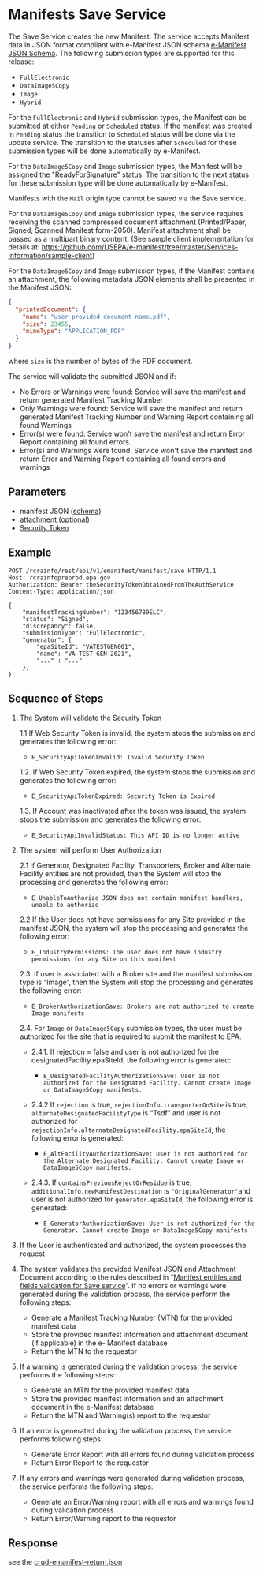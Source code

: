# Manifests Save Service

The Save Service creates the new Manifest. The service accepts Manifest data in JSON format compliant with e-Manifest
JSON
schema [e-Manifest JSON Schema](https://github.com/USEPA/e-manifest/blob/master/Services-Information/Schema/emanifest.json).
The following submission types are supported for this release:

- `FullElectronic`
- `DataImage5Copy`
- `Image`
- `Hybrid`

For the `FullElectronic` and `Hybrid` submission types, the Manifest can be submitted at either `Pending` or `Scheduled`
status. If the manifest was created in `Pending` status the transition to `Scheduled` status will be done via the update
service. The transition to the statuses after `Scheduled` for these submission types will be done automatically by
e-Manifest.

For the `DataImage5Copy` and `Image` submission types, the Manifest will be assigned the "ReadyForSignature" status. The
transition to the next status for these submission type will be done automatically by e-Manifest.

Manifests with the `Mail` origin type cannot be saved via the Save service.

For the `DataImage5Copy` and `Image` submission types, the service requires receiving the scanned compressed document
attachment (Printed/Paper, Signed, Scanned Manifest form-2050). Manifest attachment shall be passed as a multipart
binary content. (See sample client implementation for details
at: https://github.com/USEPA/e-manifest/tree/master/Services-Information/sample-client)

For the `DataImage5Copy` and `Image` submission types, if the
Manifest contains an attachment, the
following metadata
JSON elements shall be presented in the Manifest JSON:

```json
{
  "printedDocument": {
    "name": "user provided document name.pdf",
    "size": 23455,
    "mimeType": "APPLICATION_PDF"
  }
}
```

where `size` is the number of bytes of the PDF document.

The service will validate the submitted JSON and if:

- No Errors or Warnings were found: Service will save the manifest and return generated Manifest Tracking Number
- Only Warnings were found: Service will save the manifest and return generated Manifest Tracking Number and Warning
  Report containing all found Warnings
- Error(s) were found: Service won't save the manifest and return Error Report containing all found errors.
- Error(s) and Warnings were found. Service won't save the manifest and return Error and Warning Report containing all
  found errors and warnings

## Parameters

- manifest JSON ([schema](https://github.com/USEPA/e-manifest/blob/master/Services-Information/Schema/emanifest.json))
- [attachment (optional)](./manifest-attachments.md)
- [Security Token](../authentication.md#security-tokens)

## Example

```http
POST /rcrainfo/rest/api/v1/emanifest/manifest/save HTTP/1.1
Host: rcrainfopreprod.epa.gov
Authorization: Bearer theSecurityTokenObtainedFromTheAuthService
Content-Type: application/json

{
    "manifestTrackingNumber": "123456789ELC",
    "status": "Signed",
    "discrepancy": false,
    "submissionType": "FullElectronic",
    "generator": {
        "epaSiteId": "VATESTGEN001",
        "name": "VA TEST GEN 2021",
        "..." : "..."
    },
}
```

## Sequence of Steps

[//]: # "todo (idea) consolidate all error messages into 1 error table and just reference the error code"

1. The System will validate the Security Token

   1.1 If Web Security Token is invalid, the system stops the submission and generates the following error:

   - `E_SecurityApiTokenInvalid: Invalid Security Token`

   1.2. If Web Security Token expired, the system stops the submission and generates the following
   error:

   - `E_SecurityApiTokenExpired: Security Token is Expired`

   1.3. If Account was inactivated after the token was issued, the system stops the submission and
   generates the following error:

   - `E_SecurityApiInvalidStatus: This API ID is no longer active`

2. The system will perform User Authorization

   2.1 If Generator, Designated Facility, Transporters, Broker and Alternate Facility entities are not provided, then
   the System will stop the processing and generates the following error:

   - `E_UnableToAuthorize JSON does not contain manifest handlers, unable to authorize`

   2.2 If the User does not have permissions for any Site provided in the manifest JSON, the system will stop the
   processing and generates the following error:

   - `E_IndustryPermissions: The user does not have industry permissions for any Site on this manifest`

   2.3. If user is associated with a Broker site and the manifest submission type is “Image”, then the System will
   stop the processing and generates the following error:

   - `E_BrokerAuthorizationSave: Brokers are not authorized to create Image manifests`

   2.4. For `Image` or `DataImage5Copy` submission types, the user must be authorized for the site that is required to
   submit the manifest to EPA.

   - 2.4.1. If rejection = false and user is not authorized for the designatedFacility.epaSiteId, the following error
     is generated:

     - `E_DesignatedFacilityAuthorizationSave: User is not authorized for the Designated Facility. Cannot create Image or DataImage5Copy manifests.`

   - 2.4.2 If `rejection` is true, `rejectionInfo.transporterOnSite` is true,
     `alternateDesignatedFacilityType` is “Tsdf” and user is not authorized for
     `rejectionInfo.alternateDesignatedFacility.epaSiteId`, the following error is generated:

     - `E_AltFacilityAuthorizationSave: User is not authorized for the Alternate Designated Facility. Cannot create Image or DataImage5Copy manifests.`

   - 2.4.3. If `containsPreviousRejectOrResidue` is true, `additionalInfo.newManifestDestination`
     is `"OriginalGenerator"`and user is not authorized for `generator.epaSiteId`, the following error is
     generated:

     - `E_GeneratorAuthorizationSave: User is not authorized for the Generator. Cannot create Image or DataImage5Copy manifests`

3. If the User is authenticated and authorized, the system processes the request
4. The system validates the provided Manifest JSON and Attachment Document according to the rules described
   in “[Manifest entities and fields validation for Save service]()”. If no errors or warnings were generated during the
   validation process, the service perform the following steps:

   - Generate a Manifest Tracking Number (MTN) for the provided manifest data
   - Store the provided manifest information and attachment document (if applicable) in the e-
     Manifest database
   - Return the MTN to the requestor

5. If a warning is generated during the validation process, the service performs the following steps:

   - Generate an MTN for the provided manifest data
   - Store the provided manifest information and an attachment document in the e-Manifest
     database
   - Return the MTN and Warning(s) report to the requestor

6. If an error is generated during the validation process, the service performs following steps:

   - Generate Error Report with all errors found during validation process
   - Return Error Report to the requestor

7. If any errors and warnings were generated during validation process, the service performs the
   following steps:

   - Generate an Error/Warning report with all errors and warnings found during validation process
   - Return Error/Warning report to the requestor

## Response

see the [crud-emanifest-return.json]()
